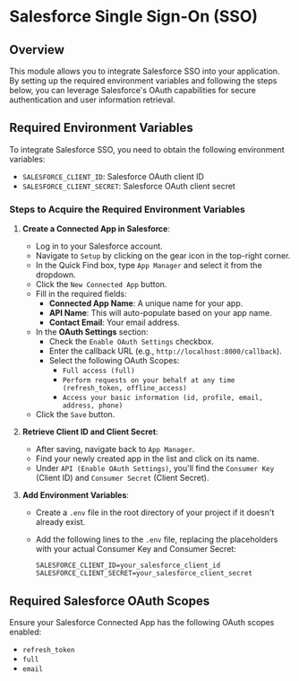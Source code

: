 # Salesforce Single Sign-On (SSO)

## Overview

This module allows you to integrate Salesforce SSO into your application. By setting up the required environment variables and following the steps below, you can leverage Salesforce's OAuth capabilities for secure authentication and user information retrieval.

## Required Environment Variables

To integrate Salesforce SSO, you need to obtain the following environment variables:

- `SALESFORCE_CLIENT_ID`: Salesforce OAuth client ID
- `SALESFORCE_CLIENT_SECRET`: Salesforce OAuth client secret

### Steps to Acquire the Required Environment Variables

1. **Create a Connected App in Salesforce**:
    - Log in to your Salesforce account.
    - Navigate to `Setup` by clicking on the gear icon in the top-right corner.
    - In the Quick Find box, type `App Manager` and select it from the dropdown.
    - Click the `New Connected App` button.
    - Fill in the required fields:
        - **Connected App Name**: A unique name for your app.
        - **API Name**: This will auto-populate based on your app name.
        - **Contact Email**: Your email address.
    - In the **OAuth Settings** section:
        - Check the `Enable OAuth Settings` checkbox.
        - Enter the callback URL (e.g., `http://localhost:8000/callback`).
        - Select the following OAuth Scopes:
            - `Full access (full)`
            - `Perform requests on your behalf at any time (refresh_token, offline_access)`
            - `Access your basic information (id, profile, email, address, phone)`
    - Click the `Save` button.

2. **Retrieve Client ID and Client Secret**:
    - After saving, navigate back to `App Manager`.
    - Find your newly created app in the list and click on its name.
    - Under `API (Enable OAuth Settings)`, you'll find the `Consumer Key` (Client ID) and `Consumer Secret` (Client Secret).

3. **Add Environment Variables**:
    - Create a `.env` file in the root directory of your project if it doesn't already exist.
    - Add the following lines to the `.env` file, replacing the placeholders with your actual Consumer Key and Consumer Secret:

        ```env
        SALESFORCE_CLIENT_ID=your_salesforce_client_id
        SALESFORCE_CLIENT_SECRET=your_salesforce_client_secret
        ```

## Required Salesforce OAuth Scopes

Ensure your Salesforce Connected App has the following OAuth scopes enabled:

- `refresh_token`
- `full`
- `email`
